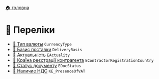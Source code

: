 ﻿[🏠 головна](../README.MD)

# 🎲 Переліки

- [🎲 Тип валюты](./CurrencyType.md) `CurrencyType`
- [🎲 Базис поставки](./DeliveryBasis.md) `DeliveryBasis`
- [🎲 Актуальність](./EActuality.md) `EActuality`
- [🎲 Країна реєстрації контрагента](./EContractorRegistrationCountry.md) `EContractorRegistrationCountry`
- [🎲 Статус документу](./EDocStatus.md) `EDocStatus`
- [🎲 Наличие НДС](./KE_PresenceOfVAT.md) `KE_PresenceOfVAT`
